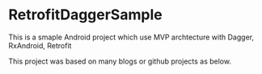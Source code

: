 # RetrofitDaggerSample

This is a smaple Android project which use MVP archtecture with Dagger, RxAndroid, Retrofit

This project was based on many blogs or github projects as below.
